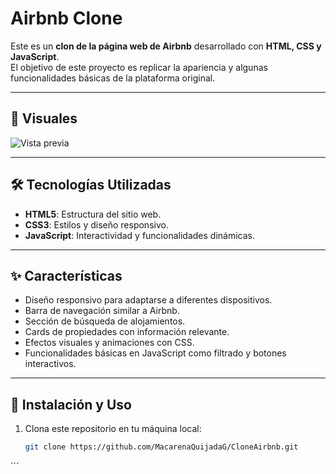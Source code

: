 # Airbnb Clone

Este es un **clon de la página web de Airbnb** desarrollado con **HTML, CSS y JavaScript**.  
El objetivo de este proyecto es replicar la apariencia y algunas funcionalidades básicas de la plataforma original.

---

## 📸 Visuales

![Vista previa](https://github.com/user-attachments/assets/62f7c33c-191b-4a3b-b555-a814999f3636)

---

## 🛠️ Tecnologías Utilizadas

- **HTML5**: Estructura del sitio web.  
- **CSS3**: Estilos y diseño responsivo.  
- **JavaScript**: Interactividad y funcionalidades dinámicas.  

---

## ✨ Características

- Diseño responsivo para adaptarse a diferentes dispositivos.  
- Barra de navegación similar a Airbnb.  
- Sección de búsqueda de alojamientos.  
- Cards de propiedades con información relevante.  
- Efectos visuales y animaciones con CSS.  
- Funcionalidades básicas en JavaScript como filtrado y botones interactivos.  

---

## 🚀 Instalación y Uso

1. Clona este repositorio en tu máquina local:  
   ```bash
   git clone https://github.com/MacarenaQuijadaG/CloneAirbnb.git
´´´

